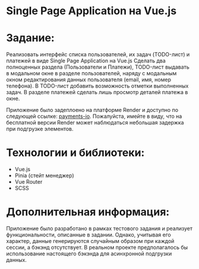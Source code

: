 # Single Page Application на Vue.js

# Задание:
Реализовать интерфейс списка пользователей, их задач (TODO-лист) и платежей в виде Single Page Application на Vue.js
Сделать два полноценных раздела (Пользователи и Платежи), TODO-лист выдавать в модальном окне в разделе пользователей, наряду с модальным окном редактирования данных пользователя (email, имя, номер телефона).
В TODO-лист добавить возможность отметки выполненных задач.
В разделе платежей сделать лишь просмотр деталей платежа в окне.

Приложение было задеплоено на платформе Render и доступно по следующей ссылке: [payments-io](https://payments-io.onrender.com). Пожалуйста, имейте в виду, что на бесплатной версии Render может наблюдаться небольшая задержка при подгрузке элементов.

# Технологии и библиотеки:
- Vue.js
- Pinia (стейт менеджер)
- Vue Router
- SCSS

# Дополнительная информация:
Приложение было разработано в рамках тестового задания и реализует функциональности, описанные в задании. Однако, учитывая его характер, данные генерируются случайным образом при каждой сессии, а бэкэнд отсутствует. В реальном проекте предполагалось бы использование настоящего бэкэнда для асинхронной подгрузки данных.